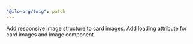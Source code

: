 ```yaml
---
"@ilo-org/twig": patch
---
```


Add responsive image structure to card images. Add loading attribute for card images and image component.
